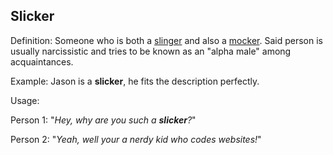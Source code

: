 ## Slicker

Definition: Someone who is both a <a href="https://daarkdev.github.io/thesimpledictionary-words/slinger.html">slinger</a> and also
a <a href="https://daarkdev.github.io/thesimpledictionary-words/mocker.html">mocker</a>. Said person is usually narcissistic and
tries to be known as an "alpha male" among acquaintances.

Example: Jason is a __slicker__, he fits the description perfectly.

Usage:

Person 1: "*Hey, why are you such a __slicker__?*"

Person 2: "*Yeah, well your a nerdy kid who codes websites!*"
